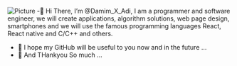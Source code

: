  ![Picture](/home/damim-x-adi/Downloads)
-👋 Hi There, I’m @Damim_X_Adi, I am a programmer and software engineer, we will create applications, algorithm solutions,
     web page design, smartphones and we will use the famous programming languages React, React native and C/C++ and others.
- 👀 I hope my GitHub will be useful to you now and in the future ...
- 💞️ And THankyou So much ...
